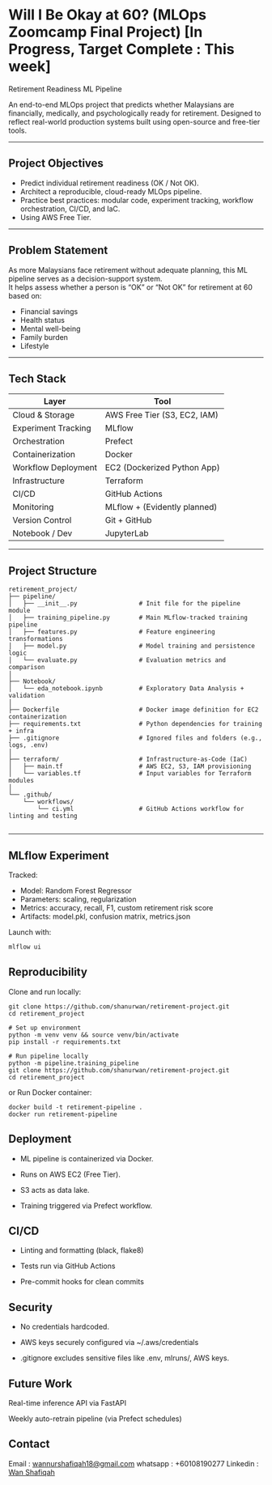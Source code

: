# Will I Be Okay at 60? (MLOps Zoomcamp Final Project) [In Progress, Target Complete : This week]

Retirement Readiness ML Pipeline

An end-to-end MLOps project that predicts whether Malaysians are financially, medically, and psychologically ready for retirement. Designed to reflect real-world production systems built using open-source and free-tier tools.

---

## Project Objectives

- Predict individual retirement readiness (OK / Not OK).
- Architect a reproducible, cloud-ready MLOps pipeline.
- Practice best practices: modular code, experiment tracking, workflow orchestration, CI/CD, and IaC.
- Using AWS Free Tier.

---

## Problem Statement

As more Malaysians face retirement without adequate planning, this ML pipeline serves as a decision-support system.  
It helps assess whether a person is “OK” or “Not OK” for retirement at 60 based on:
- Financial savings
- Health status
- Mental well-being
- Family burden
- Lifestyle

---

## Tech Stack

| Layer                | Tool                                             |
|---------------------|--------------------------------------------------|
| Cloud & Storage     | AWS Free Tier (S3, EC2, IAM)                     |
| Experiment Tracking | MLflow                                           |
| Orchestration       | Prefect                                          |
| Containerization    | Docker                                           |
| Workflow Deployment | EC2 (Dockerized Python App)                      |
| Infrastructure      | Terraform                                        |
| CI/CD               | GitHub Actions                                   |
| Monitoring          | MLflow + (Evidently planned)                     |
| Version Control     | Git + GitHub                                     |
| Notebook / Dev      | JupyterLab                                       |

---

##  Project Structure

```
retirement_project/
├── pipeline/
│   ├── __init__.py                 # Init file for the pipeline module
│   ├── training_pipeline.py        # Main MLflow-tracked training pipeline
│   ├── features.py                 # Feature engineering transformations
│   ├── model.py                    # Model training and persistence logic
│   └── evaluate.py                 # Evaluation metrics and comparison
│
├── Notebook/
│   └── eda_notebook.ipynb          # Exploratory Data Analysis + validation
│
├── Dockerfile                      # Docker image definition for EC2 containerization
├── requirements.txt                # Python dependencies for training + infra
├── .gitignore                      # Ignored files and folders (e.g., logs, .env)
│
├── terraform/                      # Infrastructure-as-Code (IaC)
│   ├── main.tf                     # AWS EC2, S3, IAM provisioning
│   └── variables.tf                # Input variables for Terraform modules
│
└── .github/
    └── workflows/
        └── ci.yml                  # GitHub Actions workflow for linting and testing


```
---

## MLflow Experiment

Tracked:
- Model: Random Forest Regressor
- Parameters: scaling, regularization
- Metrics: accuracy, recall, F1, custom retirement risk score
- Artifacts: model.pkl, confusion matrix, metrics.json

Launch with:
```bash
mlflow ui
```

## Reproducibility
Clone and run locally:

```
git clone https://github.com/shanurwan/retirement-project.git
cd retirement_project

# Set up environment
python -m venv venv && source venv/bin/activate
pip install -r requirements.txt

# Run pipeline locally
python -m pipeline.training_pipeline
git clone https://github.com/shanurwan/retirement-project.git
cd retirement_project

```

or Run Docker container:

```
docker build -t retirement-pipeline .
docker run retirement-pipeline

```

## Deployment

- ML pipeline is containerized via Docker.

- Runs on AWS EC2 (Free Tier).

- S3 acts as data lake.

- Training triggered via Prefect workflow.

##  CI/CD

- Linting and formatting (black, flake8)

- Tests run via GitHub Actions

- Pre-commit hooks for clean commits

##  Security
- No credentials hardcoded.

- AWS keys securely configured via ~/.aws/credentials

- .gitignore excludes sensitive files like .env, mlruns/, AWS keys.

## Future Work

Real-time inference API via FastAPI

Weekly auto-retrain pipeline (via Prefect schedules)

## Contact 
Email : wannurshafiqah18@gmail.com
whatsapp : +60108190277
Linkedin : [Wan Shafiqah](www.linkedin.com/in/wan-shafiqah-852636223)
